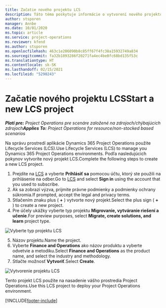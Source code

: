 ```yaml
---
title: Začatie nového projektu LCS
description: Táto téma poskytuje informácie o vytvorení nového projektu v LCS pre vaše prostredie Project Operations.
author: stsporen
manager: Annbe
ms.date: 10/01/2020
ms.topic: article
ms.service: project-operations
ms.reviewer: kfend
ms.author: stsporen
ms.openlocfilehash: 463c1e206090b8c85ff67f4fc38a15932749a834
ms.sourcegitcommit: fa32b1893286f20271fa4ec4be8fc68bd135f53c
ms.translationtype: HT
ms.contentlocale: sk-SK
ms.lasthandoff: 02/15/2021
ms.locfileid: "5290243"
---
```

# <a name="start-a-new-lcs-project"></a><span data-ttu-id="f2b4a-103">Začatie nového projektu LCS</span><span class="sxs-lookup"><span data-stu-id="f2b4a-103">Start a new LCS project</span></span>

<span data-ttu-id="f2b4a-104">_**Platí pre:** Project Operations pre scenáre založené na zdrojoch/chýbajúcich zdrojoch_</span><span class="sxs-lookup"><span data-stu-id="f2b4a-104">_**Applies To:** Project Operations for resource/non-stocked based scenarios_</span></span>

<span data-ttu-id="f2b4a-105">Na správu prostredí aplikácie Dynamics 365 Project Operations použite Lifecycle Services (LCS).</span><span class="sxs-lookup"><span data-stu-id="f2b4a-105">Use Lifecycle Services (LCS) to manage you Dynamics 365 Project Operations environments.</span></span> <span data-ttu-id="f2b4a-106">Podľa nasledujúcich pokynov vytvoríte nový projekt LCS.</span><span class="sxs-lookup"><span data-stu-id="f2b4a-106">Complete the following steps to create a new LCS project.</span></span>

1. <span data-ttu-id="f2b4a-107">Prejdite na [LCS](https://lcs.dynamics.com/Logon/Index) a vyberte **Prihlásiť sa** pomocou účtu, ktorý ste použili na prihlásenie na odber.</span><span class="sxs-lookup"><span data-stu-id="f2b4a-107">Go to [LCS](https://lcs.dynamics.com/Logon/Index) and select **Sign in** using the account that you used to subscribe.</span></span>
2. <span data-ttu-id="f2b4a-108">Ak sa zobrazí výzva, prijmite právne podmienky a podmienky ochrany súkromia.</span><span class="sxs-lookup"><span data-stu-id="f2b4a-108">If prompted, accept the legal and privacy terms.</span></span>
3. <span data-ttu-id="f2b4a-109">Stlačením znaku plus ( **+** ) vytvorte nový projekt.</span><span class="sxs-lookup"><span data-stu-id="f2b4a-109">Select the plus sign ( **+** ) to create a new project.</span></span>
4. <span data-ttu-id="f2b4a-110">Pre účely ukážky vyberte typ projektu **Migrovanie, vytváranie riešení a učenie**.</span><span class="sxs-lookup"><span data-stu-id="f2b4a-110">For preview purposes, select **Migrate, create solutions, and learn** project type.</span></span>

  ![Vyberte typ projektu LCS](./media/create-lcs-1.png)

5. <span data-ttu-id="f2b4a-112">Názov projektu.</span><span class="sxs-lookup"><span data-stu-id="f2b4a-112">Name the project.</span></span> 
6. <span data-ttu-id="f2b4a-113">Vyberte **Finance and Operations** ako názov produktu a vyberte odvetvie a metodiku.</span><span class="sxs-lookup"><span data-stu-id="f2b4a-113">Select **Finance and Operations** as the product name, and select the industry and methodology.</span></span> 
7. <span data-ttu-id="f2b4a-114">Stlačte možnosť **Vytvoriť**.</span><span class="sxs-lookup"><span data-stu-id="f2b4a-114">Select **Create**.</span></span>

![Vytvorenie projektu LCS](./media/create-lcs-2.png)

<span data-ttu-id="f2b4a-116">Tento projekt LCS použite na nasadenie vášho prostredia Project Operations.</span><span class="sxs-lookup"><span data-stu-id="f2b4a-116">Use this LCS project to deploy your Project Operations environment.</span></span>



[!INCLUDE[footer-include](../includes/footer-banner.md)]